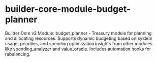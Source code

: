 # builder-core-module-budget-planner
Builder Core v2 Module: budget_planner - Treasury module for planning and allocating resources. Supports dynamic budgeting based on system usage, priorities, and spending optimization insights from other modules like spending_analyzer and value_oracle. Includes automation hooks for rebalancing.
